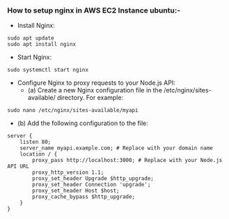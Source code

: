 
### How to setup nginx in AWS EC2 Instance ubuntu:-

- Install Nginx:
```
sudo apt update
sudo apt install nginx
```

- Start Nginx:
```
sudo systemctl start nginx

```

- Configure Nginx to proxy requests to your Node.js API:
  - (a) Create a new Nginx configuration file in the /etc/nginx/sites-available/ directory. For example:
  
```
sudo nano /etc/nginx/sites-available/myapi

```
  - (b) Add the following configuration to the file:
  
```
server {
    listen 80;
    server_name myapi.example.com; # Replace with your domain name
    location / {
        proxy_pass http://localhost:3000; # Replace with your Node.js API URL
        proxy_http_version 1.1;
        proxy_set_header Upgrade $http_upgrade;
        proxy_set_header Connection 'upgrade';
        proxy_set_header Host $host;
        proxy_cache_bypass $http_upgrade;
    }
}


```

































